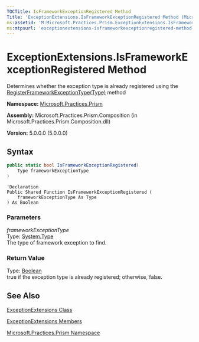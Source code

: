 ```yaml
---
TOCTitle: IsFrameworkExceptionRegistered Method
Title: 'ExceptionExtensions.IsFrameworkExceptionRegistered Method (Microsoft.Practices.Prism)'
ms:assetid: 'M:Microsoft.Practices.Prism.ExceptionExtensions.IsFrameworkExceptionRegistered(System.Type)'
ms:mtpsurl: 'exceptionextensions-isframeworkexceptionregistered-method-mspp.md'
---
```


# ExceptionExtensions.IsFrameworkExceptionRegistered Method

Determines whether the exception type is already registered using the [RegisterFrameworkExceptionType(Type)](/patterns-practices/reference/exceptionextensions-registerframeworkexceptiontype-method-mspp) method

**Namespace:** [Microsoft.Practices.Prism](/patterns-practices/reference/mspp-namespace)

**Assembly:** Microsoft.Practices.Prism.Composition (in Microsoft.Practices.Prism.Composition.dll)

**Version:** 5.0.0.0 (5.0.0.0)

## Syntax

```C#
public static bool IsFrameworkExceptionRegistered(
	Type frameworkExceptionType
)
```

```VB
'Declaration
Public Shared Function IsFrameworkExceptionRegistered ( 
	frameworkExceptionType As Type
) As Boolean
```

### Parameters

_frameworkExceptionType_  
Type: [System.Type](http://msdn.microsoft.com/en-us/library/42892f65)  
The type of framework exception to find.

### Return Value

Type: [Boolean](http://msdn.microsoft.com/en-us/library/a28wyd50)  
true if the exception type is already registered; otherwise, false.

## See Also

[ExceptionExtensions Class](/patterns-practices/reference/exceptionextensions-class-mspp)

[ExceptionExtensions Members](/patterns-practices/reference/exceptionextensions-members-mspp)

[Microsoft.Practices.Prism Namespace](/patterns-practices/reference/mspp-namespace)

